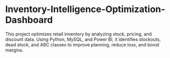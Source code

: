 # Inventory-Intelligence-Optimization-Dashboard
This project optimizes retail inventory by analyzing stock, pricing, and discount data. Using Python, MySQL, and Power BI, it identifies stockouts, dead stock, and ABC classes to improve planning, reduce loss, and boost margins.
